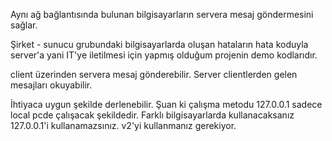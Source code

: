 Aynı ağ bağlantısında bulunan bilgisayarların servera mesaj göndermesini sağlar.


Şirket - sunucu grubundaki bilgisayarlarda oluşan hataların hata koduyla server'a yani IT'ye iletilmesi için yapmış olduğum projenin demo kodlarıdır.

client üzerinden servera mesaj gönderebilir. Server clientlerden gelen mesajları okuyabilir.

İhtiyaca uygun şekilde derlenebilir. Şuan ki çalışma metodu 127.0.0.1 sadece local pcde çalışacak şekildedir. Farklı bilgisayarlarda kullanacaksanız 127.0.0.1'i kullanamazsınız. v2'yi kullanmanız gerekiyor.
